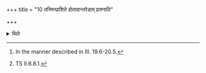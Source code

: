 +++
title = "10 तस्मिन्प्राशिते होतावान्तरेडाम् प्राश्नाति"

+++

<details><summary>थिते</summary>

10. After the Prāśitra has been eaten by the Brahman,[^1] the Hotr̥ eats the Avāntareḍā with vācaspataye tvā hutaṁ prāśnāmi.[^2]  

[^1]: In the manner described in III. 19.6-20.5.  

[^2]: TS II.6.8.1.
</details>
